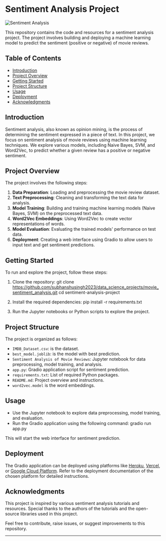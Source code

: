 # Sentiment Analysis Project

![Sentiment Analysis](sentiment_analysis.png)

This repository contains the code and resources for a sentiment analysis project. The project involves building and deploying a machine learning model to predict the sentiment (positive or negative) of movie reviews.

## Table of Contents

- [Introduction](#introduction)
- [Project Overview](#project-overview)
- [Getting Started](#getting-started)
- [Project Structure](#project-structure)
- [Usage](#usage)
- [Deployment](#deployment)
- [Acknowledgments](#acknowledgments)

## Introduction

Sentiment analysis, also known as opinion mining, is the process of determining the sentiment expressed in a piece of text. In this project, we focus on sentiment analysis of movie reviews using machine learning techniques. We explore various models, including Naive Bayes, SVM, and Word2Vec, to predict whether a given review has a positive or negative sentiment.

## Project Overview

The project involves the following steps:

1. **Data Preparation**: Loading and preprocessing the movie review dataset.
2. **Text Preprocessing**: Cleaning and transforming the text data for analysis.
3. **Model Training**: Building and training machine learning models (Naive Bayes, SVM) on the preprocessed text data.
4. **Word2Vec Embeddings**: Using Word2Vec to create vector representations of words.
5. **Model Evaluation**: Evaluating the trained models' performance on test data.
6. **Deployment**: Creating a web interface using Gradio to allow users to input text and get sentiment predictions.

## Getting Started

To run and explore the project, follow these steps:

1. Clone the repository:
git clone https://github.com/subhanshusingh2023/data_science_projects/movie_sentiment_analysis.git
cd sentiment-analysis-project


2. Install the required dependencies:
pip install -r requirements.txt


3. Run the Jupyter notebooks or Python scripts to explore the project.

## Project Structure

The project is organized as follows:

- `IMDB_Dataset.csv`: is the dataset.
- `best_model.joblib`: is the model with best prediction.
- `Sentiment Analysis of Movie Reviews`: Jupyter notebook for data   preprocessing, model training, and analysis.
- `app.py`: Gradio application script for sentiment prediction.
- `requirements.txt`: List of required Python packages.
- `README.md`: Project overview and instructions.
- `word2vec.model` is the word embeddings.

## Usage

- Use the Jupyter notebook to explore data preprocessing, model training, and evaluation.
- Run the Gradio application using the following command:
gradio run app.py

This will start the web interface for sentiment prediction.

## Deployment

The Gradio application can be deployed using platforms like [Heroku](https://www.heroku.com/), [Vercel](https://vercel.com/), or [Google Cloud Platform](https://cloud.google.com/). Refer to the deployment documentation of the chosen platform for detailed instructions.

## Acknowledgments

This project is inspired by various sentiment analysis tutorials and resources. Special thanks to the authors of the tutorials and the open-source libraries used in this project.

Feel free to contribute, raise issues, or suggest improvements to this repository.

---
